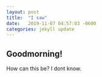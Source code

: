 ```yaml
---
layout: post
title:  "I saw"
date:   2019-11-07 04:57:03 -0600
categories: jekyll update
---
```


<h2>Goodmorning!</h2>
How can this be?
I dont know.
